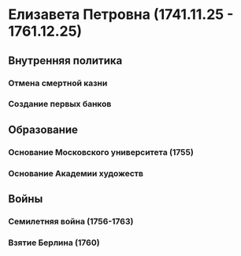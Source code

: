 # Елизавета Петровна (1741.11.25 - 1761.12.25)
## Внутренняя политика
### Отмена смертной казни
### Создание первых банков
## Образование
### Основание Московского университета (1755)
### Основание Академии художеств
## Войны
### Семилетняя война (1756-1763)
### Взятие Берлина (1760)